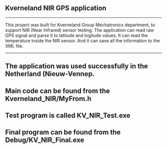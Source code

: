 ## Kverneland NIR GPS application

---

This project was built for Kverneland Group Mechatronics department, to support NIR (Near Infrared) sensor testing. 
The application can read raw GPS signal and parse it to latitude and logitude values. 
It can read the temperature inside the NIR sensor. 
And it can save all the information to the XML file. 

---
## The application was used successfully in the Netherland (Nieuw-Vennep. 

## Main code can be found from the Kverneland_NIR/MyFrom.h 
## Test program is called KV_NIR_Test.exe
## Final program can be found from the Debug/KV_NIR_Final.exe

